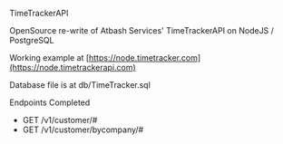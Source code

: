 TimeTrackerAPI

OpenSource re-write of Atbash Services' TimeTrackerAPI on NodeJS / PostgreSQL

Working example at [https://node.timetracker.com](https://node.timetrackerapi.com)

Database file is at db/TimeTracker.sql

Endpoints Completed
 * GET /v1/customer/#
 * GET /v1/customer/bycompany/#
